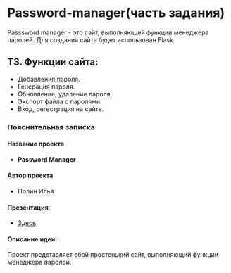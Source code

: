 # Password-manager(часть задания)
Passsword manager - это сайт, выполняющий функции менеджера паролей. Для создания сайта будет использован Flask

## ТЗ. Функции сайта:
* Добавления пароля.
* Генерация пароля.
* Обновление, удаление пароля.
* Экспорт файла с паролями.
* Вход, регестрация на сайте.

### Пояснительная записка
#### Название проекта
* __Password Manager__
#### Автор проекта
* Полин Илья
#### Презентация
* [Здесь](https://docs.google.com/presentation/d/1MosXsfdYTFBuThbQ7rPUMQaqhTSK4ZsS/edit?usp=sharing&ouid=106023115546379830982&rtpof=true&sd=true)

#### Описание идеи:
Проект представляет сбой простенький сайт, выполняющий функции менеджера паролей. 


